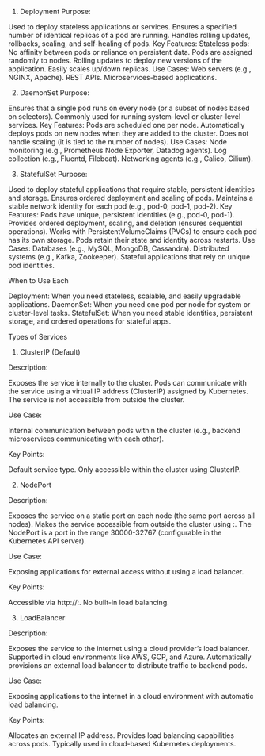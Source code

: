 1. Deployment Purpose:

Used to deploy stateless applications or services.
Ensures a specified number of identical replicas of a pod are running.
Handles rolling updates, rollbacks, scaling, and self-healing of pods.
Key Features:
Stateless pods: No affinity between pods or reliance on persistent data.
Pods are assigned randomly to nodes.
Rolling updates to deploy new versions of the application.
Easily scales up/down replicas.
Use Cases:
Web servers (e.g., NGINX, Apache).
REST APIs.
Microservices-based applications.

2. DaemonSet Purpose:

Ensures that a single pod runs on every node (or a subset of nodes based on selectors).
Commonly used for running system-level or cluster-level services.
Key Features:
Pods are scheduled one per node.
Automatically deploys pods on new nodes when they are added to the cluster.
Does not handle scaling (it is tied to the number of nodes).
Use Cases:
Node monitoring (e.g., Prometheus Node Exporter, Datadog agents).
Log collection (e.g., Fluentd, Filebeat).
Networking agents (e.g., Calico, Cilium).

3. StatefulSet Purpose:

Used to deploy stateful applications that require stable, persistent identities and storage.
Ensures ordered deployment and scaling of pods.
Maintains a stable network identity for each pod (e.g., pod-0, pod-1, pod-2).
Key Features:
Pods have unique, persistent identities (e.g., pod-0, pod-1).
Provides ordered deployment, scaling, and deletion (ensures sequential operations).
Works with PersistentVolumeClaims (PVCs) to ensure each pod has its own storage.
Pods retain their state and identity across restarts.
Use Cases:
Databases (e.g., MySQL, MongoDB, Cassandra).
Distributed systems (e.g., Kafka, Zookeeper).
Stateful applications that rely on unique pod identities.


When to Use Each

Deployment: When you need stateless, scalable, and easily upgradable applications.
DaemonSet: When you need one pod per node for system or cluster-level tasks.
StatefulSet: When you need stable identities, persistent storage, and ordered operations for stateful apps.

Types of Services

1. ClusterIP (Default)

Description:

Exposes the service internally to the cluster.
Pods can communicate with the service using a virtual IP address (ClusterIP) assigned by Kubernetes.
The service is not accessible from outside the cluster.

Use Case:

Internal communication between pods within the cluster (e.g., backend microservices communicating with each other).

Key Points:

Default service type.
Only accessible within the cluster using ClusterIP.

2. NodePort

Description:

Exposes the service on a static port on each node (the same port across all nodes).
Makes the service accessible from outside the cluster using <NodeIP>:<NodePort>.
The NodePort is a port in the range 30000-32767 (configurable in the Kubernetes API server).

Use Case:

Exposing applications for external access without using a load balancer.

Key Points:

Accessible via http://<NodeIP>:<NodePort>.
No built-in load balancing.

3. LoadBalancer

Description:

Exposes the service to the internet using a cloud provider’s load balancer.
Supported in cloud environments like AWS, GCP, and Azure.
Automatically provisions an external load balancer to distribute traffic to backend pods.

Use Case:

Exposing applications to the internet in a cloud environment with automatic load balancing.

Key Points:

Allocates an external IP address.
Provides load balancing capabilities across pods.
Typically used in cloud-based Kubernetes deployments.